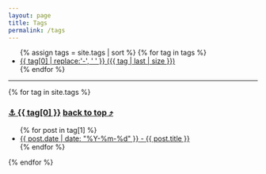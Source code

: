 ```yaml
---
layout: page
title: Tags
permalink: /tags
---
```


<ul>
  {% assign tags = site.tags | sort %}
  {% for tag in tags %}
  <li class="site-tag">
    <a href="{{ site.baseurl }}/tags/#tag-{{ tag | first | slugify }}"
      style="font-size: {{ tag | last | size  |  times: 4 | plus: 80  }}%">
      {{ tag[0] | replace:'-', ' ' }} ({{ tag | last | size }})
    </a>
  </li>
{% endfor %}
</ul>

<hr>

{% for tag in site.tags %}
<h3 id="tag-{{ tag[0] }}" class="p-tag">
  <a href="#tag-{{ tag[0] }}" class="anchor">⚓ {{ tag[0] }}</a><a href="#" class="back-to-top"></a>
  <a href="#">back to top ⤴</a>
</h3>

<ul>
  {% for post in tag[1] %}
  <li><a href="{{ site.baseurl }}{{ post.url }}" title="{{ post.title }}">{{ post.date | date: "%Y-%m-%d" }} - {{ post.title }}</a></li>
  {% endfor %}
</ul>
{% endfor %}
